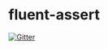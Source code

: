 # fluent-assert

[![Gitter](https://badges.gitter.im/Join%20Chat.svg)](https://gitter.im/zack37/fluent-assert?utm_source=badge&utm_medium=badge&utm_campaign=pr-badge&utm_content=badge)